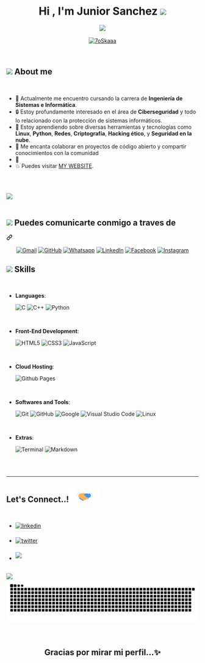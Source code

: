 
<h1 align="center"><b>Hi , I'm Junior Sanchez </b><img src="https://media.giphy.com/media/hvRJCLFzcasrR4ia7z/giphy.gif" width="35"></h1>
<p align="center" dir="auto">
    <a href="https://readme-typing-svg.herokuapp.com/">
        <img src="https://readme-typing-svg.herokuapp.com?font=Time+New+Roman&color=%23C8BE25&size=25&center=true&vCenter=true&width=600&height=100&lines=Systems+Engineer;sanchez1q2@gmail.com;Systems+Engineer+student;Competitive+programmer;2x+Finalista+ACPC;Experto+en+Codeforces;División+1+en+Codechef+(5+Estrellas);4+Kyu+en+Atcoder;Always+learning+new+things" style="max-width: 100%;">
    </a>
</p>
<p align="center" dir="auto"> 
	<a target="_blank" rel="noopener noreferrer nofollow" href="https://camo.githubusercontent.com/a59ff4e8d251c60606e677b0510f0f1a7a9d47bedeba84622701efc8aa3afb82/68747470733a2f2f6b6f6d617265762e636f6d2f67687076632f3f757365726e616d653d4d617278416c6f6e736f266c6162656c3d50726f66696c65253230766965777326636f6c6f723d303034374142267374796c653d706c61737469633f"><img src="https://camo.githubusercontent.com/a59ff4e8d251c60606e677b0510f0f1a7a9d47bedeba84622701efc8aa3afb82/68747470733a2f2f6b6f6d617265762e636f6d2f67687076632f3f757365726e616d653d4d617278416c6f6e736f266c6162656c3d50726f66696c65253230766965777326636f6c6f723d303034374142267374796c653d706c61737469633f" alt="7oSkaaa" height="25px," width="160px/" data-canonical-src="https://komarev.com/ghpvc/?username=Junior-Sanchez-Dev&amp;label=Profile%20views&amp;color=0047AB&amp;style=plastic?" style="max-width: 100%;"></a> 
	
</p>

<br>


## <img src="https://github.com/7oSkaaa/7oSkaaa/raw/main/Images/about_me.gif?raw=true" width="50px" style="visibility:visible;max-width:100%;">  **About me**
	
 



<br>

- 🔧 Actualmente me encuentro cursando la carrera de **Ingeniería de Sistemas e Informática**.
- 🔒 Estoy profundamente interesado en el área de **Ciberseguridad** y todo lo relacionado con la protección de sistemas informáticos.
- 🌱 Estoy aprendiendo sobre diversas herramientas y tecnologías como **Linux**, **Python**, **Redes**, **Criptografía**, **Hacking ético**, y **Seguridad en la nube**.
- 💬 Me encanta colaborar en proyectos de código abierto y compartir conocimientos con la comunidad
- 🔧 <li>💥 Puedes visitar <a href="https://junior-sc-portafolio.netlify.app/" rel="nofollow">MY WEBSITE</a>.</li>

<br><br>

<img src="https://user-images.githubusercontent.com/73097560/115834477-dbab4500-a447-11eb-908a-139a6edaec5c.gif"><br><br>

<div class="markdown-heading" dir="auto"><h2 class="heading-element" dir="auto"><themed-picture data-catalyst-inline="true" data-catalyst=""><picture> <img src="https://github.com/7oSkaaa/7oSkaaa/raw/main/Images/Connect-with-me.gif?raw=true" width="100px" style="visibility:visible;max-width:100%;"> </picture></themed-picture> Puedes comunicarte conmigo a traves de</h2><a id="user-content----puedes-comunicarte-conmigo-a-traves-de" class="anchor" aria-label="Permalink:  Puedes comunicarte conmigo a traves de" href="#---puedes-comunicarte-conmigo-a-traves-de"><svg class="octicon octicon-link" viewBox="0 0 16 16" version="1.1" width="16" height="16" aria-hidden="true"><path d="m7.775 3.275 1.25-1.25a3.5 3.5 0 1 1 4.95 4.95l-2.5 2.5a3.5 3.5 0 0 1-4.95 0 .751.751 0 0 1 .018-1.042.751.751 0 0 1 1.042-.018 1.998 1.998 0 0 0 2.83 0l2.5-2.5a2.002 2.002 0 0 0-2.83-2.83l-1.25 1.25a.751.751 0 0 1-1.042-.018.751.751 0 0 1-.018-1.042Zm-4.69 9.64a1.998 1.998 0 0 0 2.83 0l1.25-1.25a.751.751 0 0 1 1.042.018.751.751 0 0 1 .018 1.042l-1.25 1.25a3.5 3.5 0 1 1-4.95-4.95l2.5-2.5a3.5 3.5 0 0 1 4.95 0 .751.751 0 0 1-.018 1.042.751.751 0 0 1-1.042.018 1.998 1.998 0 0 0-2.83 0l-2.5 2.5a1.998 1.998 0 0 0 0 2.83Z"></path></svg></a></div>
<p align="center" dir="auto">
	<a href="mailto:sanchez1q2@gmail.com"><img src="https://camo.githubusercontent.com/87260fe38082a39bb64226f162e669eb497bb2635200868349143dbc870542f7/68747470733a2f2f696d672e736869656c64732e696f2f62616467652f676d61696c2d2532334541343333352e7376673f7374796c653d706c6173746963266c6f676f3d676d61696c266c6f676f436f6c6f723d7768697465" alt="Gmail" data-canonical-src="https://img.shields.io/badge/gmail-%23EA4335.svg?style=plastic&amp;logo=gmail&amp;logoColor=white" style="max-width: 100%;"></a>
	<a href="https://github.com/Junior-Sanchez-Dev"><img src="https://camo.githubusercontent.com/4e2af10fc762087ef4d4c665a6a14c37767a994a40a0902d50c07cfbc3353ed8/68747470733a2f2f696d672e736869656c64732e696f2f62616467652f6769746875622d2532333138313731372e7376673f7374796c653d706c6173746963266c6f676f3d676974687562266c6f676f436f6c6f723d7768697465" alt="GitHub" data-canonical-src="https://img.shields.io/badge/github-%23181717.svg?style=plastic&amp;logo=github&amp;logoColor=white" style="max-width: 100%;"></a>
	<a href="https://wa.me/51979097060" rel="nofollow"><img src="https://camo.githubusercontent.com/5b02983002d9104250c0deed1bd7cb7a161d04519a09888b5fe49c7731a65d80/68747470733a2f2f696d672e736869656c64732e696f2f62616467652f77686174736170702d2532333235443336362e7376673f7374796c653d706c6173746963266c6f676f3d7768617473617070266c6f676f436f6c6f723d7768697465" alt="Whatsapp" data-canonical-src="https://img.shields.io/badge/whatsapp-%2325D366.svg?style=plastic&amp;logo=whatsapp&amp;logoColor=white" style="max-width: 100%;"></a>
	<a href="https://www.linkedin.com/in/7oskaa/" rel="nofollow"><img src="https://camo.githubusercontent.com/e1e43afbf4b8e6a527e7d1fc465ae25df99fb9e4bcff7c7b9113328bf3b83b85/68747470733a2f2f696d672e736869656c64732e696f2f62616467652f6c696e6b6564696e2d2532333041363643322e7376673f7374796c653d706c6173746963266c6f676f3d6c696e6b6564696e266c6f676f436f6c6f723d7768697465" alt="LinkedIn" data-canonical-src="https://img.shields.io/badge/linkedin-%230A66C2.svg?style=plastic&amp;logo=linkedin&amp;logoColor=white" style="max-width: 100%;"></a>
	<a href="https://www.facebook.com/JuniorSc" rel="nofollow"><img src="https://camo.githubusercontent.com/240b9a46bd85ff61e50dcba4144f05be34c0ee860348f692f023c9894c6e2cbe/68747470733a2f2f696d672e736869656c64732e696f2f62616467652f66616365626f6f6b2d2532333138373746322e7376673f7374796c653d706c6173746963266c6f676f3d66616365626f6f6b266c6f676f436f6c6f723d7768697465" alt="Facebook" data-canonical-src="https://img.shields.io/badge/facebook-%231877F2.svg?style=plastic&amp;logo=facebook&amp;logoColor=white" style="max-width: 100%;"></a>
	<a href="https://www.instagram.com/ahmed_7oskaa/" rel="nofollow"><img src="https://camo.githubusercontent.com/d190109c1484b7205e8fbc86ffab034a4bb95c36b7bfd0e643604d2999f7fbbc/68747470733a2f2f696d672e736869656c64732e696f2f62616467652f696e7374616772616d2d2532334534343035462e7376673f7374796c653d706c6173746963266c6f676f3d696e7374616772616d266c6f676f436f6c6f723d7768697465" alt="Instagram" data-canonical-src="https://img.shields.io/badge/instagram-%23E4405F.svg?style=plastic&amp;logo=instagram&amp;logoColor=white" style="max-width: 100%;"></a>
</p>

## <img src="https://media2.giphy.com/media/QssGEmpkyEOhBCb7e1/giphy.gif?cid=ecf05e47a0n3gi1bfqntqmob8g9aid1oyj2wr3ds3mg700bl&rid=giphy.gif" width ="25"><b> Skills</b>
<br>

<p align="center">


- **Languages**:
    
    ![C](https://img.shields.io/badge/C%20-%232370ED.svg?style=for-the-badge&logo=c&logoColor=white)
    ![C++](https://img.shields.io/badge/C++%20-%2300599C.svg?style=for-the-badge&logo=c%2B%2B&logoColor=white)
    ![Python](https://img.shields.io/badge/Python%20-%2314354C.svg?style=for-the-badge&logo=python&logoColor=white)

<br>   
    
- **Front-End Development**:

   ![HTML5](https://img.shields.io/badge/HTML5%20-%23E34F26.svg?style=for-the-badge&logo=html5&logoColor=white)
   ![CSS3](https://img.shields.io/badge/CSS%20-%231572B6.svg?style=for-the-badge&logo=css3&logoColor=white)
   ![JavaScript](https://img.shields.io/badge/JavaScript%20-%23F7DF1E.svg?style=for-the-badge&logo=javascript&logoColor=black)

<br>

- **Cloud Hosting**:

    ![Github Pages](https://img.shields.io/badge/GitHub%20Pages-%23327FC7.svg?style=for-the-badge&logo=github&logoColor=white)
    
<br>

- **Softwares and Tools**:

    ![Git](https://img.shields.io/badge/git-%23F05033.svg?style=for-the-badge&logo=git&logoColor=white)
    ![GitHub](https://img.shields.io/badge/github-%23121011.svg?style=for-the-badge&logo=github&logoColor=white)
    ![Google](https://img.shields.io/badge/google-%234285F4.svg?style=for-the-badge&logo=google&logoColor=white)
    ![Visual Studio Code](https://img.shields.io/badge/Visual%20Studio%20Code-0078d7.svg?style=for-the-badge&logo=visual-studio-code&logoColor=white)
    ![Linux](https://img.shields.io/badge/Linux-FCC624?style=for-the-badge&logo=linux&logoColor=black) 

<br>

- **Extras**:

    ![Terminal](https://img.shields.io/badge/Terminal-%23054020?style=for-the-badge&logo=gnu-bash&logoColor=white)
    ![Markdown](https://img.shields.io/badge/markdown-%23000000.svg?style=for-the-badge&logo=markdown&logoColor=white)   


</p>

<br>
<br>

-----

## <b> Let's Connect..!</b><img src="https://github.com/0xAbdulKhalid/0xAbdulKhalid/raw/main/assets/mdImages/handshake.gif" width ="80">
<br>
<div align='left'>

<ul>

<li>
<a href="https://linkedin.com/in/0xabdulkhalid" target="_blank">
<img src="https://img.shields.io/badge/linkedin:  0xabdulkhalid-%2300acee.svg?color=405DE6&style=for-the-badge&logo=linkedin&logoColor=white" alt=linkedin style="margin-bottom: 5px;"/>
</a>
</li>

<br>

<li>
<a href="https://twitter.com/0xabdulkhalid" target="_blank">
<img src="https://img.shields.io/badge/twitter:  0xabdulkhalid-%2300acee.svg?color=1DA1F2&style=for-the-badge&logo=twitter&logoColor=white" alt=twitter style="margin-bottom: 5px;"/>
</a>
</li>

<br>

<li>
<a href="mailto:0xabdulkhalid@gmail.com" target="_blank">
<img src="https://img.shields.io/badge/gmail:  0xabdulkhalid-%23EA4335.svg?style=for-the-badge&logo=gmail&logoColor=white" t=mail style="margin-bottom: 5px;" />
</a>
</li>
	
</ul>
</div>

<br>
<img src="https://user-images.githubusercontent.com/73097560/115834477-dbab4500-a447-11eb-908a-139a6edaec5c.gif">
<img src="https://github.com/7oSkaaa/7oSkaaa/raw/output/github-contribution-grid-snake.svg?" alt="Snake Game" style="max-width: 100%;">
<br>
<br>
<br>

<div align='center'>

## <b>Gracias por mirar mi perfil...✨</b>

</div>
<br>
<br>
<br>
<br>
